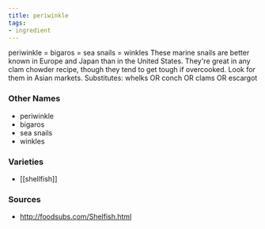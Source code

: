 ```yaml
---
title: periwinkle
tags:
- ingredient
---
```

periwinkle = bigaros = sea snails = winkles These marine snails are better known in Europe and Japan than in the United States. They're great in any clam chowder recipe, though they tend to get tough if overcooked. Look for them in Asian markets. Substitutes: whelks OR conch OR clams OR escargot

### Other Names

* periwinkle
* bigaros
* sea snails
* winkles

### Varieties

* [[shellfish]]

### Sources
* http://foodsubs.com/Shelfish.html
